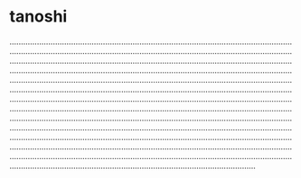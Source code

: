 # tanoshi

........................................................................................................................................................................................................................................................................................................................................................................................................................................................................................................................................................................................................................................................................................................................................................................................................................................................................................................................................................................................................................................................................................................................................................................................................................................................................................................................................................................................................................................................................................................................................................................................................................................................................................................................................................................................